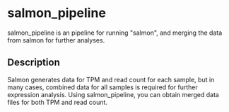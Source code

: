 # salmon_pipeline
salmon_pipeline is an pipeline for running "salmon", and merging the data from salmon for further analyses.

## Description
Salmon generates data for TPM and read count for each sample, but in many cases, combined data for all samples is required for further expression analysis. Using salmon_pipeline, you can obtain merged data files for both TPM and read count.
